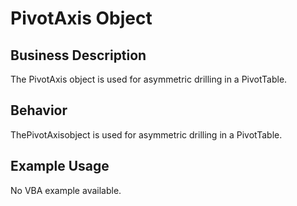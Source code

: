 # PivotAxis Object

## Business Description
The PivotAxis object is used for asymmetric drilling in a PivotTable.

## Behavior
ThePivotAxisobject is used for asymmetric drilling in a PivotTable.

## Example Usage
No VBA example available.